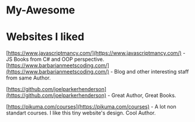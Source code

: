 # My-Awesome

# Websites I liked

[https://www.javascriptmancy.com/](https://www.javascriptmancy.com/) - JS Books from C# and OOP perspective.
[https://www.barbarianmeetscoding.com/](https://www.barbarianmeetscoding.com/) - Blog and other interesting staff from same Author.

[https://github.com/joelparkerhenderson](https://github.com/joelparkerhenderson) - Great Author, Great Books.

[https://pikuma.com/courses](https://pikuma.com/courses) - A lot non standart courses. I like this tiny website's design. Cool Author.